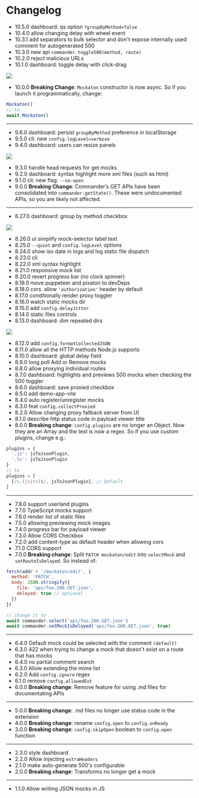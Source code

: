 # Changelog
- 10.5.0 dashboard: qs option `?groupByMethod=false`
- 10.4.0 allow changing delay with wheel event
- 10.3.1 add separators to bulk selector and don't expose internally used comment for autogenerated 500
- 10.3.0 new api `commander.toggle500(method, route)`
- 10.2.0 reject malicious URLs
- 10.1.0 dashboard: toggle delay with click-drag 
 
![](docs/10.1.0-click-drag-toggle.gif)
 
- 10.0.0 **Breaking Change**: `Mockaton` constructor is now async. 
So if you launch it programmatically, change:
```js
Mockaton()
// to
await Mockaton()
```

---

- 9.6.0 dashboard: persist `groupByMethod` preference in localStorage
- 9.5.0 cli: new `config.logLevel=verbose`
- 9.4.0 dashboard: users can resize panels
 
![](docs/9.4.0-resize-panels.gif)

- 9.3.0 handle head requests for get mocks
- 9.2.0 dashboard: syntax highlight more xml files (such as html)
- 9.1.0 cli: new flag: `--no-open`
- 9.0.0 **Breaking Change**: Commander’s GET APIs have been consolidated into `commander.getState()`. 
  These were undocumented APIs, so you are likely not affected.

---

- 8.27.0 dashboard: group by method checkbox
 
![](docs/8.27.0-group-by-method.gif)
 
- 8.26.0 ui simplify mock-selector label text
- 8.25.0 `--quiet` and `config.logLevel` options
- 8.24.0 show iso date in logs and log static file dispatch
- 8.23.0 cli
- 8.22.0 xml syntax highlight
- 8.21.0 responsive mock list
- 8.20.0 revert progress bar (no clock spinner)
- 8.19.0 move puppeteer and pixaton to devDeps
- 8.18.0 cors. allow `'authorization'` header by default
- 8.17.0 conditionally render proxy toggler
- 8.16.0 watch static mocks dir
- 8.15.0 add `config.delayJitter`
- 8.14.0 static files controls
- 8.13.0 dashboard: dim repeated dirs
 
![](docs/8.13.0-ditto-dirs.png)

- 8.12.0 add `config.formatCollectedJSON`
- 8.11.0 allow all the HTTP methods Node.js supports
- 8.10.0 dashboard: global delay field
- 8.9.0 long poll Add or Remove mocks
- 8.8.0 allow proxying individual routes
- 8.7.0 dashboard: highlights and previews 500 mocks when checking the 500 toggler
- 8.6.0 dashboard: save proxied checkbox
- 8.5.0 add demo-app-vite
- 8.4.0 auto register/unregister mocks
- 8.3.0 feat `config.collectProxied`
- 8.2.0 Allow changing proxy fallback server from UI
- 8.1.0 describe http status code in payload viewer title
- 8.0.0 **Breaking change**: `config.plugins` are no longer an Object. Now they are an Array and the
test is now a regex. So if you use custom plugins, change e.g.:
```js
plugins = {
  '.js': jsToJsonPlugin,
  '.ts': jsToJsonPlugin
}
// to
plugins = [
  [/\.(js|ts)$/, jsToJsonPlugin], // Default 
]
```

---

- 7.8.0 support userland plugins
- 7.7.0 TypeScript mocks support
- 7.6.0 render list of static files
- 7.5.0 allowing previewing mock images
- 7.4.0 progress bar for payload viewer
- 7.3.0 Allow CORS Checkbox
- 7.2.0 add content-type as default header when allowing cors
- 7.1.0 CORS support
- 7.0.0 **Breaking change**: Split `PATCH mockaton/edit` into `selectMock` and `setRouteIsDelayed`.
So instead of:
```js
fetch(addr + '/mockaton/edit', {
  method: 'PATCH',
  body: JSON.stringify({
    file: 'api/foo.200.GET.json',
    delayed: true // optional
  })
})

// change it to
await commander.select('api/foo.200.GET.json')
await commander.setMockIsDelayed('api/foo.200.GET.json', true)
```

---

- 6.4.0 Default mock could be selected with the comment `(default)`
- 6.3.0 422 when trying to change a mock that doesn't exist on a route that has mocks
- 6.4.0 no partial comment search
- 6.3.0 Allow extending the mime list
- 6.2.0 Add `config.ignore` regex
- 6.1.0 remove `config.allowedExt`
- 6.0.0 **Breaking change**: Remove feature for using .md files for documentating APIs

---

- 5.0.0 **Breaking change**: .md files no longer use status code in the extension
- 4.0.0 **Breaking change**: rename `config.open` to `config.onReady`
- 3.0.0 **Breaking change**: `config.skipOpen` boolean to `config.open` function

---  

- 2.3.0 style dashboard
- 2.2.0 Allow injecting `extraHeaders`
- 2.1.0 make auto-generate 500's configurable
- 2.0.0 **Breaking change**: Transforms no longer get a mock

--- 

- 1.1.0 Allow writing JSON mocks in JS

